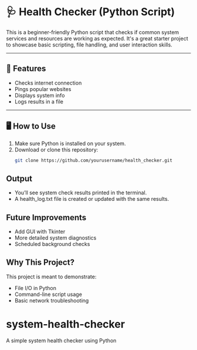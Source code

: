 # 🩺 Health Checker (Python Script)

This is a beginner-friendly Python script that checks if common system services and resources are working as expected. It's a great starter project to showcase basic scripting, file handling, and user interaction skills.

---

## 🔧 Features

- Checks internet connection
- Pings popular websites
- Displays system info
- Logs results in a file

---

## 🖥️ How to Use

1. Make sure Python is installed on your system.
2. Download or clone this repository:
   ```bash
   git clone https://github.com/yourusername/health_checker.git

## Output
- You’ll see system check results printed in the terminal.
- A health_log.txt file is created or updated with the same results.

## Future Improvements
- Add GUI with Tkinter
- More detailed system diagnostics
- Scheduled background checks

## Why This Project?
This project is meant to demonstrate:
- File I/O in Python
- Command-line script usage
- Basic network troubleshooting
   

# system-health-checker
A simple system health checker using Python
